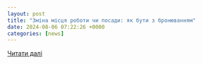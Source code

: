 ```yaml
---
layout: post
title: "Зміна місця роботи чи посади: як бути з бронюванням"
date: 2024-08-06 07:22:26 +0000
categories: [news]
---
```


[Читати далі](https://kadrovik.isu.net.ua/news/581898-zmina-mistsya-roboty-chy-posady-yak-buty-z-bronyuvannyam)
